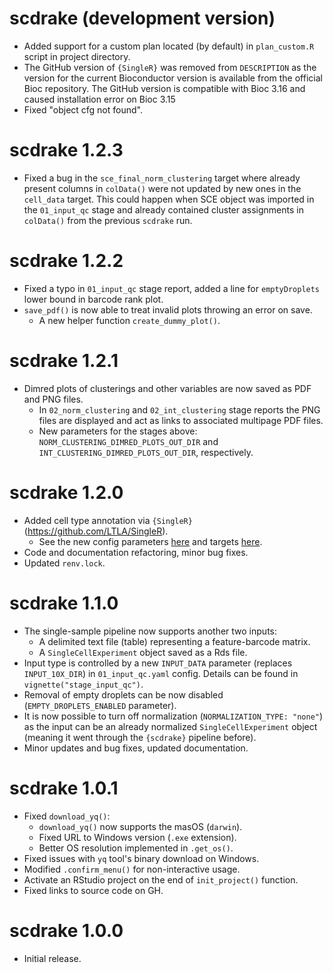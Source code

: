 # scdrake (development version)

- Added support for a custom plan located (by default) in `plan_custom.R` script in project directory.
- The GitHub version of `{SingleR}` was removed from `DESCRIPTION` as the version for the current Bioconductor version
  is available from the official Bioc repository. The GitHub version is compatible with Bioc 3.16 and caused
  installation error on Bioc 3.15
- Fixed "object cfg not found".

# scdrake 1.2.3

- Fixed a bug in the `sce_final_norm_clustering` target where already present columns in `colData()` were not updated by
  new ones in the `cell_data` target. This could happen when SCE object was imported in the `01_input_qc` stage
  and already contained cluster assignments in `colData()` from the previous `scdrake` run.

# scdrake 1.2.2

- Fixed a typo in `01_input_qc` stage report, added a line for `emptyDroplets` lower bound in barcode rank plot.
- `save_pdf()` is now able to treat invalid plots throwing an error on save.
  - A new helper function `create_dummy_plot()`.

# scdrake 1.2.1

- Dimred plots of clusterings and other variables are now saved as PDF and PNG files.
  - In `02_norm_clustering` and `02_int_clustering` stage reports the PNG files are displayed and act as links to
    associated multipage PDF files.
  - New parameters for the stages above: `NORM_CLUSTERING_DIMRED_PLOTS_OUT_DIR` and `INT_CLUSTERING_DIMRED_PLOTS_OUT_DIR`,
    respectively.

# scdrake 1.2.0

- Added cell type annotation via `{SingleR}` (<https://github.com/LTLA/SingleR>).
  - See the new config parameters [here](https://bioinfocz.github.io/scdrake/articles/stage_norm_clustering.html#cell-type-annotation)
    and targets [here](https://bioinfocz.github.io/scdrake/articles/stage_norm_clustering.html#cell-type-annotation-1).
- Code and documentation refactoring, minor bug fixes.
- Updated `renv.lock`.

# scdrake 1.1.0

- The single-sample pipeline now supports another two inputs:
  - A delimited text file (table) representing a feature-barcode matrix.
  - A `SingleCellExperiment` object saved as a Rds file.
- Input type is controlled by a new `INPUT_DATA` parameter (replaces `INPUT_10X_DIR`) in `01_input_qc.yaml` config.
  Details can be found in `vignette("stage_input_qc")`.
- Removal of empty droplets can be now disabled (`EMPTY_DROPLETS_ENABLED` parameter).
- It is now possible to turn off normalization (`NORMALIZATION_TYPE: "none"`) as the input can be an already normalized
  `SingleCellExperiment` object (meaning it went through the `{scdrake}` pipeline before).
- Minor updates and bug fixes, updated documentation.

# scdrake 1.0.1

- Fixed `download_yq()`:
  - `download_yq()` now supports the masOS (`darwin`).
  - Fixed URL to Windows version (`.exe` extension).
  - Better OS resolution implemented in `.get_os()`.
- Fixed issues with `yq` tool's binary download on Windows.
- Modified `.confirm_menu()` for non-interactive usage.
- Activate an RStudio project on the end of `init_project()` function.
- Fixed links to source code on GH.

# scdrake 1.0.0

- Initial release.
